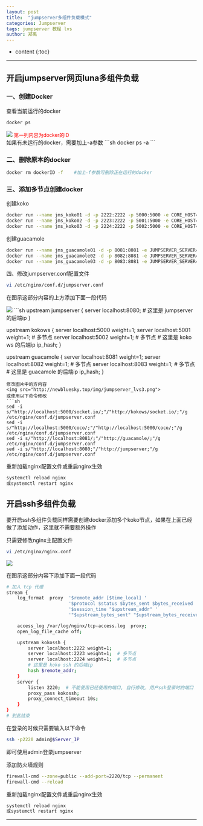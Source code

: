 ```yaml
---
layout: post
title:  "jumpserver多组件负载模式"
categories: Jumpserver 
tags: jumpserver 教程 lvs
author: 郑禹
---
```


* content
{:toc}
---


## 开启jumpserver网页luna多组件负载

### 一、创建Docker

查看当前运行的docker
```sh
docker ps
```
<img src="http://newbluesky.top/img/jumpserver_lvs1.png">
<font size="2.5" color="red">第一列内容为docker的ID</font>
<br />
如果有未运行的docker，需要加上-a参数
```sh
docker ps -a
```





### 二、删除原本的docker
```sh
docker rm dockerID -f    #加上-f参数可删除正在运行的docker
```
### 三、添加多节点创建docker

创建koko
```sh
docker run --name jms_koko01 -d -p 2222:2222 -p 5000:5000 -e CORE_HOST=http://$Server_IP:8080 -e BOOTSTRAP_TOKEN=$BOOTSTRAP_TOKEN jumpserver/jms_koko:1.5.2
docker run --name jms_koko02 -d -p 2223:2222 -p 5001:5000 -e CORE_HOST=http://$Server_IP:8080 -e BOOTSTRAP_TOKEN=$BOOTSTRAP_TOKEN jumpserver/jms_koko:1.5.2
docker run --name jms_koko03 -d -p 2224:2222 -p 5002:5000 -e CORE_HOST=http://$Server_IP:8080 -e BOOTSTRAP_TOKEN=$BOOTSTRAP_TOKEN jumpserver/jms_koko:1.5.2
```
创建guacamole
```sh
docker run --name jms_guacamole01 -d -p 8081:8081 -e JUMPSERVER_SERVER=http://$Server_IP:8080 -e BOOTSTRAP_TOKEN=$BOOTSTRAP_TOKEN jumpserver/jms_guacamole:1.5.2
docker run --name jms_guacamole02 -d -p 8082:8081 -e JUMPSERVER_SERVER=http://$Server_IP:8080 -e BOOTSTRAP_TOKEN=$BOOTSTRAP_TOKEN jumpserver/jms_guacamole:1.5.2
docker run --name jms_guacamole03 -d -p 8083:8081 -e JUMPSERVER_SERVER=http://$Server_IP:8080 -e BOOTSTRAP_TOKEN=$BOOTSTRAP_TOKEN jumpserver/jms_guacamole:1.5.2
```
四、修改jumpserver.conf配置文件
```sh
vi /etc/nginx/conf.d/jumpserver.conf
```
在图示这部分内容的上方添加下面一段代码

<img src="http://newbluesky.top/img/jumpserver_lvs2.png">
```sh
upstream jumpserver {
    server localhost:8080;
    # 这里是 jumpserver 的后端ip
}

upstream kokows {
    server localhost:5000 weight=1;
    server localhost:5001 weight=1;  # 多节点
    server localhost:5002 weight=1;  # 多节点
    # 这里是 koko ws 的后端ip
    ip_hash;
}

upstream guacamole {
    server localhost:8081 weight=1;
    server localhost:8082 weight=1;  # 多节点
    server localhost:8083 weight=1;  # 多节点
    # 这里是 guacamole 的后端ip
    ip_hash;
}
```
修改图片中的方内容
<img src="http://newbluesky.top/img/jumpserver_lvs3.png">
或使用以下命令修改
```sh
sed -i s/"http://localhost:5000/socket.io/;"/"http://kokows/socket.io/;"/g /etc/nginx/conf.d/jumpserver.conf
sed -i s/"http://localhost:5000/coco/;"/"http://localhost:5000/coco/;"/g /etc/nginx/conf.d/jumpserver.conf
sed -i s/"http://localhost:8081/;"/"http://guacamole/;"/g /etc/nginx/conf.d/jumpserver.conf
sed -i s/"http://localhost:8080;"/"http://jumpserver;"/g /etc/nginx/conf.d/jumpserver.conf
```
重新加载nginx配置文件或重启nginx生效
```sh
systemctl reload nginx 
或systemctl restart nginx
```




## 开启ssh多组件负载

要开启ssh多组件负载同样需要创建docker添加多个koko节点，如果在上面已经做了添加动作，这里就不需要额外操作

只需要修改nginx主配置文件
```sh
vi /etc/nginx/nginx.conf
```
<img src="http://newbluesky.top/img/jumpserver_lvs4.png">

在图示这部分内容下添加下面一段代码
```sh
# 加入 tcp 代理
stream {
    log_format  proxy  '$remote_addr [$time_local] '
                       '$protocol $status $bytes_sent $bytes_received '
                       '$session_time "$upstream_addr" '
                       '"$upstream_bytes_sent" "$upstream_bytes_received" "$upstream_connect_time"';

    access_log /var/log/nginx/tcp-access.log  proxy;
    open_log_file_cache off;

    upstream kokossh {
        server localhost:2222 weight=1;
        server localhost:2223 weight=1;  # 多节点
        server localhost:2224 weight=1;  # 多节点
        # 这里是 koko ssh 的后端ip
        hash $remote_addr;
    }
    server {
        listen 2220;  # 不能使用已经使用的端口, 自行修改, 用户ssh登录时的端口
        proxy_pass kokossh;
        proxy_connect_timeout 10s;
    }
}
# 到此结束
```
在登录的时候只需要输入以下命令
```sh
ssh -p2220 admin@$Server_IP
```
即可使用admin登录jumpserver

添加防火墙规则
```sh
firewall-cmd --zone=public --add-port=2220/tcp --permanent
firewall-cmd --reload
```
重新加载nginx配置文件或重启nginx生效
```sh
systemctl reload nginx 
或systemctl restart nginx
```

---
